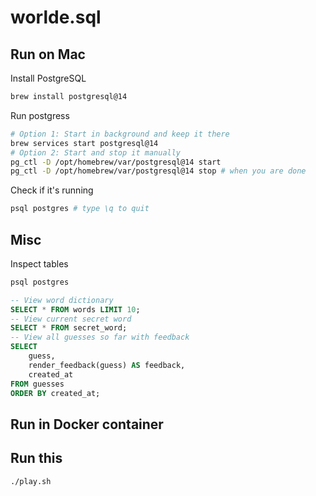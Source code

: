 # worlde.sql


## Run on Mac

Install PostgreSQL
```bash
brew install postgresql@14
```

Run postgress
```bash
# Option 1: Start in background and keep it there
brew services start postgresql@14
# Option 2: Start and stop it manually
pg_ctl -D /opt/homebrew/var/postgresql@14 start
pg_ctl -D /opt/homebrew/var/postgresql@14 stop # when you are done
```

Check if it's running
```bash
psql postgres # type \q to quit
```

## Misc

Inspect tables

```bash
psql postgres
```

```sql
-- View word dictionary
SELECT * FROM words LIMIT 10;
-- View current secret word
SELECT * FROM secret_word;
-- View all guesses so far with feedback
SELECT 
    guess, 
    render_feedback(guess) AS feedback,
    created_at
FROM guesses
ORDER BY created_at;
```

## Run in Docker container

<TODO>

## Run this

```bash
./play.sh
```



